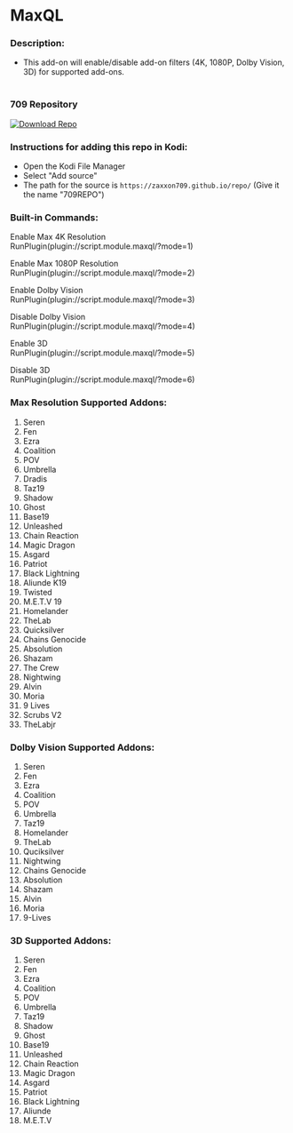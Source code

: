 # MaxQL

### Description:
- This add-on will enable/disable add-on filters (4K, 1080P, Dolby Vision, 3D) for supported add-ons.<br><br>

### 709 Repository
[![Download Repo](https://img.shields.io/badge/Download-Repo-blue.svg?style=for-the-badge)](https://raw.githubusercontent.com/Zaxxon709/nexus/main/repository.709-1.0.zip)

### Instructions for adding this repo in Kodi:

<ul>
    <li>Open the Kodi File Manager</li>
    <li>Select "Add source"</li>
    <li>The path for the source is <code>https://zaxxon709.github.io/repo/</code> (Give it the name "709REPO")</li>
</ul> 

### Built-in Commands:
<p>Enable Max 4K Resolution<br>
RunPlugin(plugin://script.module.maxql/?mode=1)</p>

<p>Enable Max 1080P Resolution<br>
RunPlugin(plugin://script.module.maxql/?mode=2)</p>

<p>Enable Dolby Vision<br>
RunPlugin(plugin://script.module.maxql/?mode=3)</p>

<p>Disable Dolby Vision<br>
RunPlugin(plugin://script.module.maxql/?mode=4)</p>

<p>Enable 3D<br>
RunPlugin(plugin://script.module.maxql/?mode=5)</p>

<p>Disable 3D<br>
RunPlugin(plugin://script.module.maxql/?mode=6)</p>


### Max Resolution Supported Addons:

1.  Seren<br>
2.  Fen<br>
3.  Ezra<br>
4.  Coalition<br>
5.  POV<br>                  
6.  Umbrella<br>
7.  Dradis<br>
8.  Taz19<br>
9.  Shadow<br>
10. Ghost<br>
11. Base19<br>
12. Unleashed <br>           
13. Chain Reaction<br>
14. Magic Dragon<br>
15. Asgard<br>
16. Patriot<br>
17. Black Lightning<br>
18. Aliunde K19<br>
19. Twisted<br>
20. M.E.T.V 19<br>
21. Homelander<br>
22. TheLab<br>
23. Quicksilver<br>
24. Chains Genocide<br>
25. Absolution <br>      
26. Shazam<br>
27. The Crew<br>              
28. Nightwing<br> 
29. Alvin<br>
30. Moria<br>
31. 9 Lives<br>
32. Scrubs V2<br>
33. TheLabjr<br>


### Dolby Vision Supported Addons:

1.  Seren<br>
2.  Fen<br>
3.  Ezra<br>
4.  Coalition<br>
5.  POV<br>
6.  Umbrella<br>
7.  Taz19<br>
8.  Homelander<br>
9.  TheLab
10. Quciksilver<br>
11. Nightwing<br>
12. Chains Genocide<br>
13. Absolution<br>
14. Shazam<br>
15. Alvin<br>
16. Moria<br>
17. 9-Lives


### 3D Supported Addons:

1.  Seren<br>
2.  Fen<br>
3.  Ezra<br>
4.  Coalition<br>
5.  POV<br>
6.  Umbrella<br>
7.  Taz19<br>
8.  Shadow<br>
9.  Ghost<br>
10. Base19<br>
11. Unleashed<br>
12. Chain Reaction<br>
13. Magic Dragon<br>
14. Asgard<br>
15. Patriot<br>
16. Black Lightning
17. Aliunde<br>
18. M.E.T.V<br>
